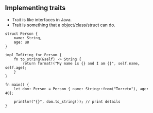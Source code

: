 ## Implementing traits

- Trait is like interfaces in Java.
- Trait is something that a object/class/struct can do.

```
struct Person {
    name: String,
    age: u8
}

impl ToString for Person {
    fn to_string(&self) -> String {
        return format!("My name is {} and I am {}", self.name, self.age);
    }
}

fn main() {
    let dom: Person = Person { name: String::from("Torreto"), age: 40};

    println!("{}", dom.to_string()); // print details
}
```